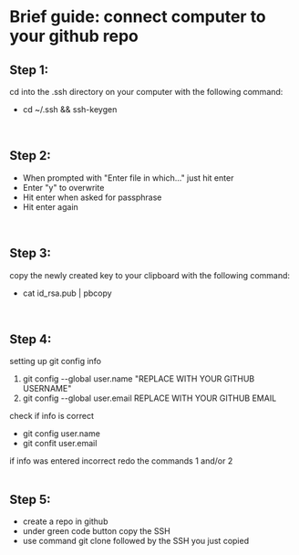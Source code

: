 # Brief guide: connect computer to your github repo<br>
## Step 1:<br>
cd into the .ssh directory on your computer with the following command:<br>
- cd ~/.ssh && ssh-keygen
<br>

## Step 2:<br>
- When prompted with "Enter file in which..." just hit enter<br>
- Enter "y" to overwrite<br>
- Hit enter when asked for passphrase
- Hit enter again
<br>

## Step 3:<br>
copy the newly created key to your clipboard with the following command:<br>
- cat id_rsa.pub | pbcopy
<br>

## Step 4:<br>
setting up git config info
1. git config --global user.name "REPLACE WITH YOUR GITHUB USERNAME"
2. git config --global user.email REPLACE WITH YOUR GITHUB EMAIL

check if info is correct
- git config user.name
- git confit user.email

if info was entered incorrect redo the commands 1 and/or 2
<br><br>

## Step 5:<br>
- create a repo in github
- under green code button copy the SSH
- use command git clone followed by the SSH you just copied
